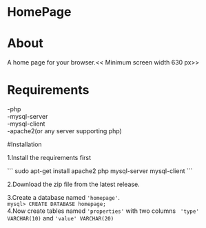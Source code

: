 # HomePage

# About
A home page for your browser.<< Minimum screen width 630 px>>

# Requirements
  
  -php<br> 
  -mysql-server<br>
  -mysql-client<br>
  -apache2(or any server supporting php)

#Installation 
    
  1.Install the requirements first
  <p>
    ```
       sudo apt-get install apache2 php mysql-server mysql-client
    ```</p>
  
  2.Download the zip file from the latest release.<br>
  
  3.Create a database named ```'homepage'```.<br> 
      ```
       mysql> CREATE DATABASE homepage;
      ```  
  4.Now create tables named ```'properties'``` with two columns ``` 'type' VARCHAR(10)``` and ```'value' VARCHAR(20)``` 
  
